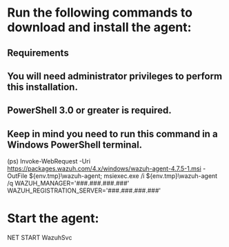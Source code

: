 # Run the following commands to download and install the agent:
## Requirements
## You will need administrator privileges to perform this installation.
## PowerShell 3.0 or greater is required.
## Keep in mind you need to run this command in a Windows PowerShell terminal.
(ps)
Invoke-WebRequest -Uri https://packages.wazuh.com/4.x/windows/wazuh-agent-4.7.5-1.msi -OutFile ${env.tmp}\wazuh-agent; msiexec.exe /i ${env.tmp}\wazuh-agent /q WAZUH_MANAGER='###.###.###.###' WAZUH_REGISTRATION_SERVER='###.###.###.###' 

# Start the agent:

NET START WazuhSvc
